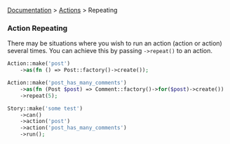 [Documentation](/docs/documentation.md) > [Actions](/docs/actions.md) > Repeating

### Action Repeating

There may be situations where you wish to run an action (action or action) several times. You can achieve this by passing `->repeat()` to an action.

```php
Action::make('post')
    ->as(fn () => Post::factory()->create());

Action::make('post_has_many_comments')
    ->as(fn (Post $post) => Comment::factory()->for($post)->create())
    ->repeat(5);

Story::make('some test')
    ->can()
    ->action('post')
    ->action('post_has_many_comments')
    ->run();
```
